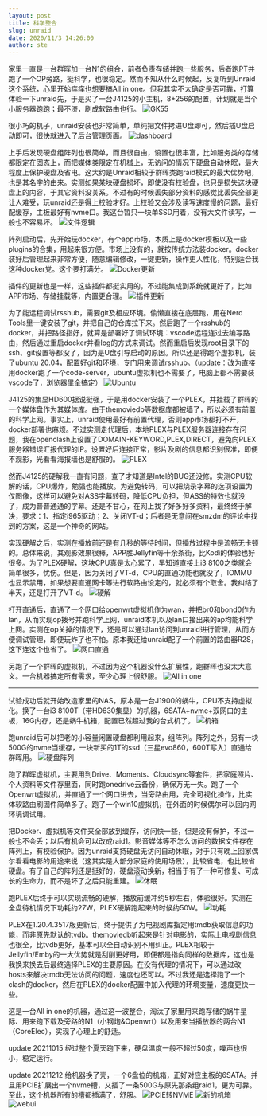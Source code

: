 ```yaml
---
layout: post
title: 科学整合
slug: unraid
date: 2020/11/3 14:26:00
author: ste
---
```


家里一直是一台群晖加一台N1的组合，前者负责存储并跑一些服务，后者跑PT并跑了一个OP旁路，挺科学，也很稳定。然而不知从什么时候起，反复听到Unraid这个系统，心里开始痒痒也想要搞All in one。但我其实不太确定是否可靠，打算体验一下unraid先，于是买了一台J4125的小主机，8+256的配置，计划就是当个小服务器跑跑；最不济，刷成软路由也行。
![GK55](./images/GK55.jpg)

很小巧的机子，unraid安装也非常简单，单纯把文件拷进U盘即可，然后插U盘启动即可，很快就进入了后台管理页面。
![dashboard](./images/unraid.png)

上手后发现硬盘组阵列也很简单，而且很自由，设置也很丰富，比如服务类的存储都限定在固态上，而把媒体类限定在机械上，无访问的情况下硬盘自动休眠，最大程度上保护硬盘及省电。这大约是Unraid相较于群晖类跑raid模式的最大优势吧，也是其名字的由来。实测如果某块硬盘损坏，即使没有校验盘，也只是损失这块硬盘上的内容，于其它资料没关系。不过有的时候丢失部分资料的感觉比丢失全部更让人难受，玩unraid还是得上校验才好。上校验又会涉及读写速度慢的问题，最好配缓存，主板最好有nvme口。我这台暂只一块单SSD用着，没有大文件读写，一般也不容易坏。
![文件逻辑](./images/files.png)

阵列启动后，先开始玩docker，有个app市场，本质上是docker模板以及一些plugins的合集，用起来很方便。市场上没有的，就按传统方法装docker。docker装好后管理起来非常方便，随意编辑修改，一键更新，操作更人性化，特别适合我这种docker党。这个要打满分。
![Docker更新](./images/docker-update.png)

插件的更新也是一样，这些插件都挺实用的，不过能集成到系统就更好了，比如APP市场、存储挂载等，内置更合理。
![插件更新](./images/update.png)

为了能远程调试rsshub，需要git及相应环境。偷懒直接在底层跑，用在Nerd Tools里一键安装了git，并把自己的仓库拉下来。然后跑了一个rsshub的docker，并把路径指好，就算是部署好了调试环境：vscode远程连过去编写路由，然后通过重启docker并看log的方式来调试。然而重启后发现root目录下的ssh、git设置等都没了，因为是U盘引导启动的原因。所以还是得跑个虚拟机，装了ubuntu 20.04，配置好git和环境，专门用来调试rsshub。（update：改为直接用docker跑了一个code-server，ubuntu虚拟机也不需要了，电脑上都不需要装vscode了，浏览器里全搞定）
![Ubuntu](./images/ubuntu.png)

J4125的集显HD600据说挺强，于是用docker安装了一个PLEX，并挂载了群晖的一个媒体盘作为其媒体库。由于themoviedb等数据库都被墙了，所以必须有前置的科学上网。事实上，unraid使用最好有前置代理，否则app市场都打不开，docker部署也麻烦。不过实测走代理后，本地PLEX与PLEX服务器连接存在问题，我在openclash上设置了DOMAIN-KEYWORD,PLEX,DIRECT，避免向PLEX服务器错误汇报代理的IP。设置好后连接正常，影片及剧的信息都识别很准，即便不观影，光看看海报墙也是舒服的。
![PLEX](./images/plex.png)

然而J4125的硬解我一直有问题，查了才知道是Intel的BUG还没修。实测CPU软解的话，CPU爆炸，勉强也能播放。为避免转码，可以把烧录字幕的选项设置为仅图像，这样可以避免对ASS字幕转码，降低CPU负担，但ASS的特效也就没了，成为普普通通的字幕。还是不甘心，在网上找了好多好多资料，最终终于解决，要求：1、指定i965驱动；2、关闭VT-d；后者是无意间在smzdm的评论中找到的方案，这是一个神奇的网站。

实现硬解之后，实测在播放前还是有几秒的等待时间，但播放过程中是流畅无卡顿的。总体来说，其观影效果很棒，APP胜Jellyfin等十余条街，比Kodi的体验也好很多。为了PLEX硬解，这块CPU真是太心累了，早知道直接上i3 8100之类就会简单很多，忧伤。但是，因为关闭了VT-d，CPU的直通功能也就没了，IOMMU也显示禁用，如果想要直通网卡等进行软路由设定的，就必须有个取舍。我纠结了半天，还是打开了VT-d。
![硬解](./images/HWEC.png)

打开直通后，直通了一个网口给openwrt虚拟机作为wan，并把br0和bond0作为lan，从而实现op拨号并跑科学上网，unraid本机以及lan口接出来的ap均能科学上网。实测在op关掉的情况下，还是可以通过lan访问到unraid进行管理，从而方便调试管理，即便玩炸了也不怕。原本我还给unraid配了一个前置的路由器R2S，这下连这个也省了。
![网口直通](./images/VFIO.png)

另跑了一个群晖的虚拟机，不过因为这个机器没什么扩展性，跑群晖也没太大意义。一台机器搞定所有需求，至少心理上很舒服。
![All in one](./images/allinone.png)

---

试验成功后就开始改造家里的NAS，原本是一台J1900的蜗牛，CPU不支持虚拟化。换了一台i3 8100T（带HD630集显）的机器，6SATA+nvme+双网口的主板，16G内存，还是蜗牛机箱，配置已然超过我的台式机了。
![机箱](./images/snail.jpg)

跑unraid后可以把老的小容量闲置硬盘都利用起来，组阵列。阵列之外，另有一块500G的nvme当缓存，一块新买的1T的ssd（三星evo860，600T写入）直通给群晖用。
![硬盘阵列](./images/harddrive.jpg)

跑了群晖虚拟机，主要用到Drive、Moments、Cloudsync等套件，把家庭照片、个人资料等文件存里面，同时跑onedrive云备份，确保万无一失。跑了一个Openwrt虚拟机，并直通了一个网口进去，当旁路由用，完全可视化操作，比实体软路由刷固件简单多了。跑了一个win10虚拟机，在外面的时候偶尔可以回内网环境调试用。

把Docker、虚拟机等文件夹全部放到缓存，访问快一些，但是没有保护，不过一般也不会丢；以后有机会可以改成raid1。影音媒体等不怎么访问的数据文件存在阵列上，有校验保护。因为unraid支持硬盘无访问自动休眠，对于只有晚上回家偶尔看看电影的用途来说（这其实是大部分家庭的使用场景），比较省电，也比较省硬盘。有了自己的阵列还是挺好的，硬盘滚动换新，相当于有了一种可修复、可成长的生命力，而不是坏了之后只能重建。
![休眠](./images/standby.jpg)

跑PLEX后终于可以实现流畅的硬解，播放前缓冲约5秒左右，体验很好。实测在全盘待机情况下功耗约27W，PLEX硬解跑起来的时候约50W。
![功耗](./images/watt.jpg)

PLEX在1.20.4.3517版更新后，终于提供了为电视剧库指定用tmdb获取信息的功能，而非原先默认的tvdb。themoviedb听起来是针对电影的，实际上电视剧信息也很全，比tvdb更好，基本可以全自动识别不用纠正。PLEX相较于Jellyfin/Emby的一大优势就是刮削更好用，即便都是指向同样的数据库，这也是我换来换去后最终选择PLEX的主要原因。在没有代理的情况下，可以通过改hosts来解决tmdb无法访问的问题，速度也还可以。不过我还是选择跑了一个clash的docker，然后在PLEX的docker配置中加入代理的环境变量，速度更快一些。

这是一台All in one的机器，通过这一波整合，淘汰了家里用来跑存储的蜗牛星际、用来跑下载及旁路的N1（小钢炮&Openwrt）以及用来当播放器的两台N1（CoreElec），实现了心理上的舒适。

update 20211015 经过整个夏天跑下来，硬盘温度一般不超过50度，噪声也很小，稳定运行。

update 20211212 给机器换了壳，一个6盘位的机箱，正好对应主板的6SATA。并且用PCIE扩展出一个nvme槽，又插了一条500G与原先那条组raid1，更为可靠。至此，这个机器所有的槽都插满了，舒服。
![PCIE转NVME](./images/nvme.jpg)
![新的机箱](./images/newcase.jpg)
![webui](./images/unraid-webui.png)